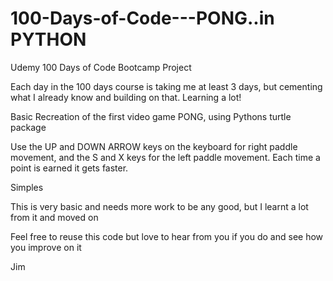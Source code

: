 # 100-Days-of-Code---PONG..in PYTHON
Udemy 100 Days of Code Bootcamp Project

Each day in the 100 days course is taking me at least 3 days, but cementing what I already know and building on that. Learning a lot!

Basic Recreation of the first video game PONG, using Pythons turtle package

Use the UP and DOWN ARROW keys on the keyboard for right paddle movement, and the S and X keys for the left paddle movement.
Each time a point is earned it gets faster.

Simples

This is very basic and needs more work to be any good, but I learnt a lot from it and moved on

Feel free to reuse this code but love to hear from you if you do and see how you improve on it

Jim
